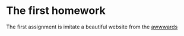 # The first homework

The first assignment is imitate a beautiful website from the [awwwards](https://www.awwwards.com/)
